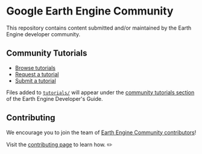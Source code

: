 <!--
Copyright 2019 The Google Earth Engine Community Authors

Licensed under the Apache License, Version 2.0 (the "License");
you may not use this file except in compliance with the License.
You may obtain a copy of the License at

    http://www.apache.org/licenses/LICENSE-2.0

Unless required by applicable law or agreed to in writing, software
distributed under the License is distributed on an "AS IS" BASIS,
WITHOUT WARRANTIES OR CONDITIONS OF ANY KIND, either express or implied.
See the License for the specific language governing permissions and
limitations under the License.
-->

# Google Earth Engine Community <!--[![Build Status](https://travis-ci.org/google/earthengine-community.svg?branch=master)](https://travis-ci.org/google/earthengine-community)-->

This repository contains content submitted and/or maintained by the Earth Engine
developer community.

## Community Tutorials

* [Browse tutorials][tutorials]
* [Request a tutorial][request]
* [Submit a tutorial][write]

Files added to [`tutorials/`][folder] will appear under the
[community tutorials section][tutorials] of the Earth Engine Developer's Guide.

## Contributing

We encourage you to join the team of [Earth Engine Community contributors][contributors]!

Visit the [contributing page][contribute] to learn how. ✏️

[folder]: https://github.com/google/earthengine-community/tree/master/tutorials
[tutorials]: https://developers.google.com/earth-engine/tutorials/community/explore
[contribute]: https://github.com/google/earthengine-community/blob/master/CONTRIBUTING.md
[request]: https://github.com/google/earthengine-community/issues/new?title=Tutorial%20Request:%20<title>&body=Description%0A%0ATechnical%20Level%0Abeginner%20%7C%20intermediate%20%7C%20advanced%0A%0ALength%0Ashort%20(<%20250%20words)%20%7C%20medium%20(250-500%20words)%20%7C%20long%20(1000%20words+)%0A
[write]: https://developers.google.com/earth-engine/tutorials/community/write
[cca]: https://creativecommons.org/licenses/by/4.0/
[apache]: http://www.apache.org/licenses/LICENSE-2.0
[authors]: https://github.com/google/earthengine-community/blob/master/AUTHORS
[contributors]: https://github.com/google/earthengine-community/graphs/contributors
